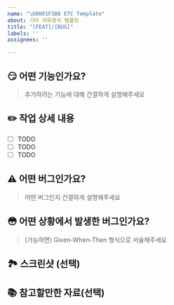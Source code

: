 ```yaml
---
name: "\U0001F3B8 ETC Template"
about: 기타 자유양식 템플릿
title: "[FEAT]/[BUG]"
labels: ''
assignees: ''

---
```


## 😏 어떤 기능인가요?

> 추가하려는 기능에 대해 간결하게 설명해주세요

## ✏️ 작업 상세 내용

- [ ] TODO
- [ ] TODO
- [ ] TODO

## ⚠️ 어떤 버그인가요?

> 어떤 버그인지 간결하게 설명해주세요

## 😳 어떤 상황에서 발생한 버그인가요?

> (가능하면) Given-When-Then 형식으로 서술해주세요

## 🏞 스크린샷 (선택)

## 📚 참고할만한 자료(선택)
